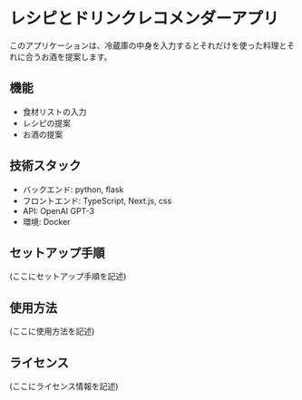 # レシピとドリンクレコメンダーアプリ
このアプリケーションは、冷蔵庫の中身を入力するとそれだけを使った料理とそれに合うお酒を提案します。

## 機能
- 食材リストの入力
- レシピの提案
- お酒の提案
## 技術スタック
- バックエンド: python, flask
- フロントエンド: TypeScript, Next.js, css
- API: OpenAI GPT-3
- 環境: Docker

## セットアップ手順
(ここにセットアップ手順を記述)

## 使用方法
(ここに使用方法を記述)

## ライセンス
(ここにライセンス情報を記述)
